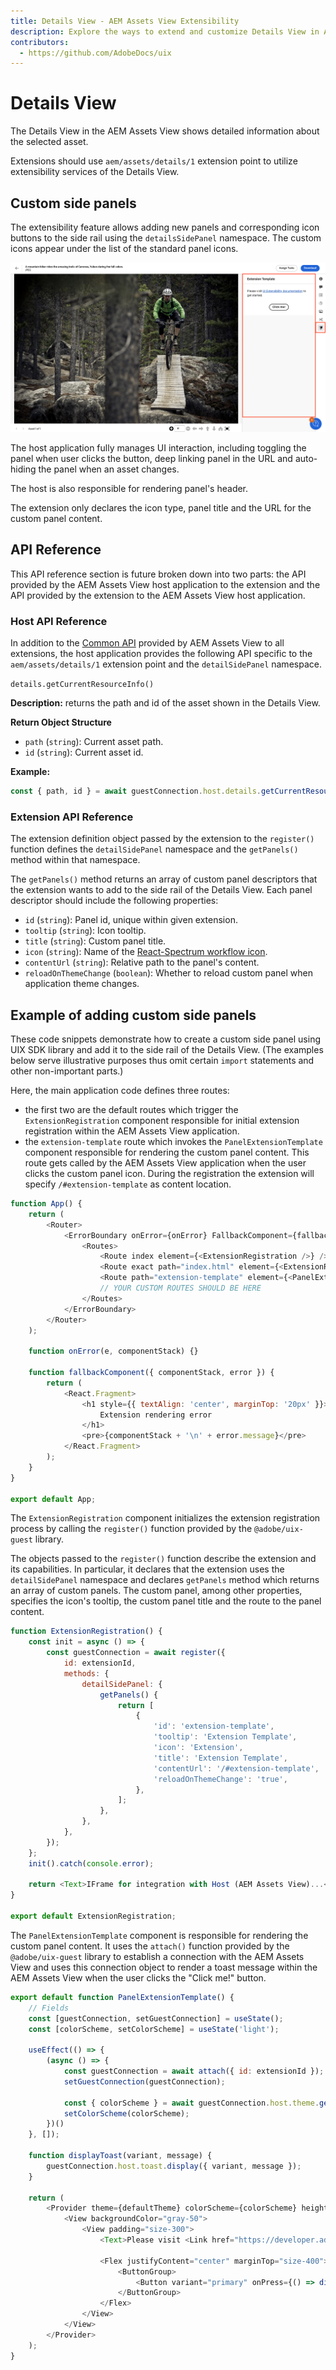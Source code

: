 ```yaml
---
title: Details View - AEM Assets View Extensibility
description: Explore the ways to extend and customize Details View in AEM Assets View
contributors:
  - https://github.com/AdobeDocs/uix
---
```


# Details View

The Details View in the AEM Assets View shows detailed information about the selected asset.

Extensions should use `aem/assets/details/1` extension point to utilize extensibility services of the Details View.

## Custom side panels

The extensibility feature allows adding new panels and corresponding icon buttons to the side rail 
using the `detailsSidePanel` namespace. The custom icons appear under the 
list of the standard panel icons.

![](side-panel.png)

The host application fully manages UI interaction, including toggling the panel when user clicks the button, 
deep linking panel in the URL and auto-hiding the panel when an asset changes.

The host is also responsible for rendering panel's header.

The extension only declares the icon type, panel title and the URL for the custom panel content.

## API Reference

This API reference section is future broken down into two parts: the API provided by the AEM Assets View host application
to the extension and the API provided by the extension to the AEM Assets View host application.

### Host API Reference

In addition to the [Common API](../commons) provided by AEM Assets View to all extensions, 
the host application provides the following API specific to the `aem/assets/details/1` extension point 
and the `detailSidePanel` namespace.

`details.getCurrentResourceInfo()`

**Description:** returns the path and id of the asset shown in the Details View.

**Return Object Structure**
- `path` (`string`): Current asset path.
- `id` (`string`): Current asset id.

**Example:**
```js
const { path, id } = await guestConnection.host.details.getCurrentResourceInfo();
```

### Extension API Reference

The extension definition object passed by the extension to the `register()` function defines the `detailSidePanel` namespace
and the `getPanels()` method within that namespace.

The `getPanels()` method returns an array of custom panel descriptors that the extension wants to add to the side rail 
of the Details View. Each panel descriptor should include the following properties:
- `id` (`string`): Panel id, unique within given extension.
- `tooltip` (`string`): Icon tooltip.
- `title` (`string`): Custom panel title.
- `icon` (`string`): Name of the [React-Spectrum workflow icon](https://react-spectrum.adobe.com/react-spectrum/workflow-icons.html#available-icons).
- `contentUrl` (`string`): Relative path to the panel's content.
- `reloadOnThemeChange` (`boolean`): Whether to reload custom panel when application theme changes.

## Example of adding custom side panels

These code snippets demonstrate how to create a custom side panel using UIX SDK library and add it to the side rail
of the Details View. (The examples below serve illustrative purposes thus omit certain `import` statements and other
non-important parts.)

Here, the main application code defines three routes:
- the first two are the default routes which trigger the `ExtensionRegistration` component responsible for initial extension registration
within the AEM Assets View application.
- the `extension-template` route which invokes the `PanelExtensionTemplate` component responsible for rendering the 
custom panel content. This route gets called by the AEM Assets View application when the user clicks the custom panel icon.
During the registration the extension will specify `/#extension-template` as content location.

```js
function App() {
    return (
        <Router>
            <ErrorBoundary onError={onError} FallbackComponent={fallbackComponent}>
                <Routes>
                    <Route index element={<ExtensionRegistration />} />
                    <Route exact path="index.html" element={<ExtensionRegistration />} />
                    <Route path="extension-template" element={<PanelExtensionTemplate />} />
                    // YOUR CUSTOM ROUTES SHOULD BE HERE
                </Routes>
            </ErrorBoundary>
        </Router>
    );

    function onError(e, componentStack) {}

    function fallbackComponent({ componentStack, error }) {
        return (
            <React.Fragment>
                <h1 style={{ textAlign: 'center', marginTop: '20px' }}>
                    Extension rendering error
                </h1>
                <pre>{componentStack + '\n' + error.message}</pre>
            </React.Fragment>
        );
    }
}

export default App;
```

The `ExtensionRegistration` component initializes the extension registration process by calling the `register()` function 
provided by the `@adobe/uix-guest` library. 

The objects passed to the `register()` function describe the extension and its capabilities. In particular, it declares that the
extension uses the `detailSidePanel` namespace and declares `getPanels` method which returns an array of custom panels.
The custom panel, among other properties, specifies the icon's tooltip, the custom panel title and the route to the panel content.

```js
function ExtensionRegistration() {
    const init = async () => {
        const guestConnection = await register({
            id: extensionId,
            methods: {
                detailSidePanel: {
                    getPanels() {
                        return [
                            {
                                'id': 'extension-template',
                                'tooltip': 'Extension Template',
                                'icon': 'Extension',
                                'title': 'Extension Template',
                                'contentUrl': '/#extension-template',
                                'reloadOnThemeChange': 'true',
                            },
                        ];
                    },
                },
            },
        });
    };
    init().catch(console.error);

    return <Text>IFrame for integration with Host (AEM Assets View)...</Text>;
}

export default ExtensionRegistration;
```

The `PanelExtensionTemplate` component is responsible for rendering the custom panel content. It uses the `attach()` function
provided by the `@adobe/uix-guest` library to establish a connection with the AEM Assets View and uses this connection object to
render a toast message within the AEM Assets View when the user clicks the "Click me!" button.

```js
export default function PanelExtensionTemplate() {
    // Fields
    const [guestConnection, setGuestConnection] = useState();
    const [colorScheme, setColorScheme] = useState('light');

    useEffect(() => {
        (async () => {
            const guestConnection = await attach({ id: extensionId });
            setGuestConnection(guestConnection);

            const { colorScheme } = await guestConnection.host.theme.getThemeInfo();
            setColorScheme(colorScheme);
        })()
    }, []);

    function displayToast(variant, message) {
        guestConnection.host.toast.display({ variant, message });
    }

    return (
        <Provider theme={defaultTheme} colorScheme={colorScheme} height={'100vh'}>
            <View backgroundColor="gray-50">
                <View padding="size-300">
                    <Text>Please visit <Link href="https://developer.adobe.com/uix/docs/">UI Extensibility documentation</Link> to get started.</Text>

                    <Flex justifyContent="center" marginTop="size-400">
                        <ButtonGroup>
                            <Button variant="primary" onPress={() => displayToast('neutral', 'Message from the Extension')}>Click me!</Button>
                        </ButtonGroup>
                    </Flex>
                </View>
            </View>
        </Provider>
    );
}
```
